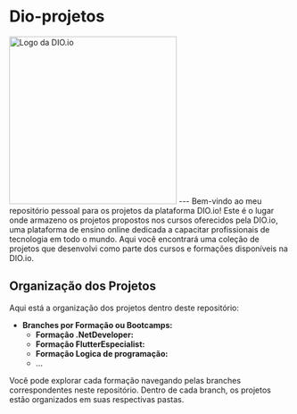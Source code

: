 # Dio-projetos
<img src="https://alice7h.github.io/dio-maquina-de-memes/pictures/logo-dio.png" alt="Logo da DIO.io" width="300">
---
Bem-vindo ao meu repositório pessoal para os projetos da plataforma DIO.io!  Este é o lugar onde armazeno os projetos propostos nos cursos oferecidos pela DIO.io,
uma plataforma de ensino online dedicada a capacitar profissionais de tecnologia em todo o mundo. Aqui você encontrará uma coleção de projetos que desenvolvi como parte dos cursos e formações disponíveis na DIO.io.

## Organização dos Projetos
Aqui está a organização dos projetos dentro deste repositório:

- **Branches por Formação ou Bootcamps:**
  - **Formação .NetDeveloper:**
  - **Formação FlutterEspecialist:**
  - **Formação Logica de programação:**
  - ...

Você pode explorar cada formação navegando pelas branches correspondentes neste repositório. Dentro de cada branch, os projetos estão organizados em suas respectivas pastas.
